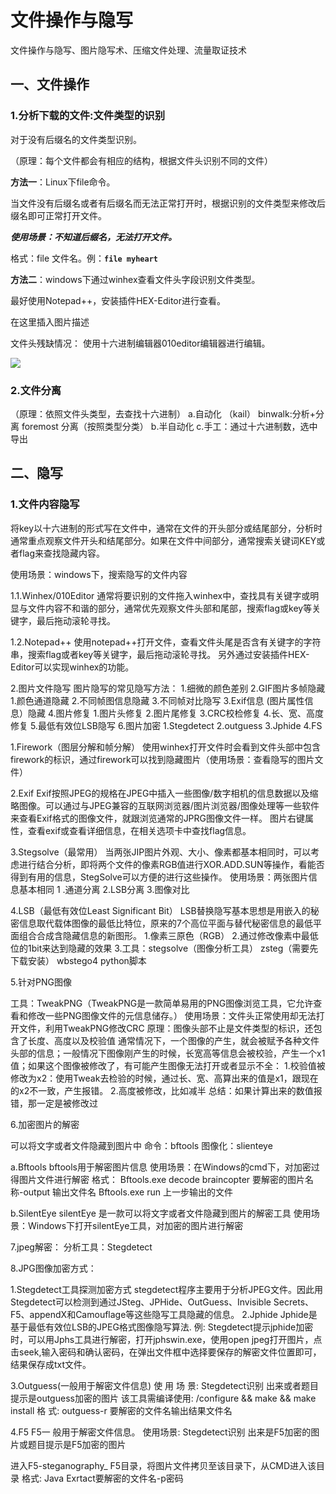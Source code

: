 # 文件操作与隐写

文件操作与隐写、图片隐写术、压缩文件处理、流量取证技术

## 一、文件操作

### 1.分析下载的文件:文件类型的识别

对于没有后缀名的文件类型识别。

（原理：每个文件都会有相应的结构，根据文件头识别不同的文件）

<!-- 1.1手工分析：windows :WinHex
            010 Editor
            notepad++(下载插件 hex editora安装在notepad++的安装路径)；  

1.2  工具分析 Linux
当文件出现无法打开的情况，需要查看文件头，如果损坏或者缺失需要进行相应补充。 -->

**方法一**：Linux下file命令。

当文件没有后缀名或者有后缀名而无法正常打开时，根据识别的文件类型来修改后缀名即可正常打开文件。

**_使用场景：不知道后缀名，无法打开文件。_**

格式：file 文件名。例：**`file myheart`**

**方法二**：windows下通过winhex查看文件头字段识别文件类型。

最好使用Notepad++，安装插件HEX-Editor进行查看。

在这里插入图片描述

文件头残缺情况： 使用十六进制编辑器010editor编辑器进行编辑。

![](../../assets/img/assets/img/misc/misc-1.png)

### 2.文件分离

（原理：依照文件头类型，去查找十六进制）
a.自动化 （kail）
    binwalk:分析+分离
    foremost 分离（按照类型分类）
b.半自动化
c.手工：通过十六进制数，选中导出

## 二、隐写

### 1.文件内容隐写

将key以十六进制的形式写在文件中，通常在文件的开头部分或结尾部分，分析时通常重点观察文件开头和结尾部分。如果在文件中间部分，通常搜索关键词KEY或者flag来查找隐藏内容。

使用场景：windows下，搜索隐写的文件内容

1.1.Winhex/010Editor
通常将要识别的文件拖入winhex中，查找具有关键字或明显与文件内容不和谐的部分，通常优先观察文件头部和尾部，搜索flag或key等关键字，最后拖动滚轮寻找。

1.2.Notepad++
使用notepad++打开文件，查看文件头尾是否含有关键字的字符串，搜索flag或者key等关键字，最后拖动滚轮寻找。
另外通过安装插件HEX-Editor可以实现winhex的功能。

2.图片文件隐写
图片隐写的常见隐写方法：
1.细微的颜色差别
2.GIF图片多帧隐藏
    1.颜色通道隐藏
     2.不同帧图信息隐藏
     3.不同帧对比隐写
3.Exif信息 (图片属性信息）隐藏
4.图片修复
   1.图片头修复
    2.图片尾修复
     3.CRC校检修复
     4.长、宽、高度修复
5.最低有效位LSB隐写
6.图片加密
   1.Stegdetect
    2.outguess
    3.Jphide
    4.FS

1.Firework（图层分解和帧分解）
  使用winhex打开文件时会看到文件头部中包含firework的标识，通过firework可以找到隐藏图片（使用场景：查看隐写的图片文件）

2.Exif
Exif按照JPEG的规格在JPEG中插入一些图像/数字相机的信息数据以及缩略图像。可以通过与JPEG兼容的互联网浏览器/图片浏览器/图像处理等一些软件来查看Exif格式的图像文件，就跟浏览通常的JPRG图像文件一样。
  图片右键属性，查看exif或查看详细信息，在相关选项卡中查找flag信息。

3.Stegsolve（最常用）
        当两张JIP图片外观、大小、像素都基本相同时，可以考虑进行结合分析，即将两个文件的像素RGB值进行XOR.ADD.SUN等操作，看能否得到有用的信息，StegSolve可以方便的进行这些操作。
        使用场景：两张图片信息基本相同
        1 .通道分离   2.LSB分离  3.图像对比

4.LSB（最低有效位Least Significant Bit）
        LSB替换隐写基本思想是用嵌入的秘密信息取代载体图像的最低比特位，原来的7个高位平面与替代秘密信息的最低平面组合合成含隐藏信息的新图形。
     1.像素三原色（RGB）
      2.通过修改像素中最低位的1bit来达到隐藏的效果
      3.工具：stegsolve（图像分析工具）  zsteg（需要先下载安装）   wbstego4   python脚本

5.针对PNG图像

工具：TweakPNG（TweakPNG是一款简单易用的PNG图像浏览工具，它允许查看和修改一些PNG图像文件的元信息储存。）
使用场景：文件头正常使用却无法打开文件，利用TweakPNG修改CRC
原理：图像头部不止是文件类型的标识，还包含了长度、高度以及校验值
          通常情况下，一个图像的产生，就会被赋予各种文件头部的信息；一般情况下图像刚产生的时候，长宽高等信息会被校验，产生一个x1值；如果这个图像被修改了，有可能产生图像无法打开或者显示不全：
1.校验值被修改为x2：使用Tweak去检验的时候，通过长、宽、高算出来的值是x1，跟现在的x2不一致，产生报错。
2.高度被修改，比如减半
 总结：如果计算出来的数值报错，那一定是被修改过

6.加密图片的解密

可以将文字或者文件隐藏到图片中
命令：bftools   图像化：slienteye

a.Bftools
bftools用于解密图片信息
使用场景：在Windows的cmd下，对加密过得图片文件进行解密
格式：
Bftools.exe decode braincopter 要解密的图片名称-output 输出文件名
Bftools.exe run 上一步输出的文件

b.SilentEye
silentEye 是一款可以将文字或者文件隐藏到图片的解密工具
使用场景：Windows下打开silentEye工具，对加密的图片进行解密

7.jpeg解密：
 分析工具：Stegdetect

8.JPG图像加密方式：

1.Stegdetect工具探测加密方式
stegdetect程序主要用于分析JPEG文件。因此用Stegdetect可以检测到通过JSteg、JPHide、OutGuess、Invisible Secrets、F5、appendX和Camouflage等这些隐写工具隐藏的信息。
2.Jphide
   Jphide是基于最低有效位LSB的JPEG格式图像隐写算法.
例: Stegdetect提示jphide加密时，可以用Jphs工具进行解密，打开jphswin.exe，使用open jpeg打开图片，点击seek,输入密码和确认密码，在弹出文件框中选择要保存的解密文件位置即可，结果保存成txt文件。

3.Outguess(一般用于解密文件信息)
使  用  场  景:          Stegdetect识别 出来或者题目提示是outguess加密的图片
该工具需编译使用:  /configure && make && make install
格                     式:  outguess-r 要解密的文件名输出结果文件名

4.F5
F5一 般用于解密文件信息。
使用场景: Stegdetect识别 出来是F5加密的图片或题目提示是F5加密的图片

进入F5-steganography_ F5目录，将图片文件拷贝至该目录下，从CMD进入该目录
格式: Java Exrtact要解密的文件名-p密码
